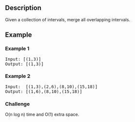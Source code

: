 ## Description
Given a collection of intervals, merge all overlapping intervals.
## Example
### Example 1
<pre>
Input: [(1,3)]
Output: [(1,3)]
</pre>
### Example 2
<pre>
Input:  [(1,3),(2,6),(8,10),(15,18)]
Output: [(1,6),(8,10),(15,18)]
</pre>

### Challenge
O(n log n) time and O(1) extra space.